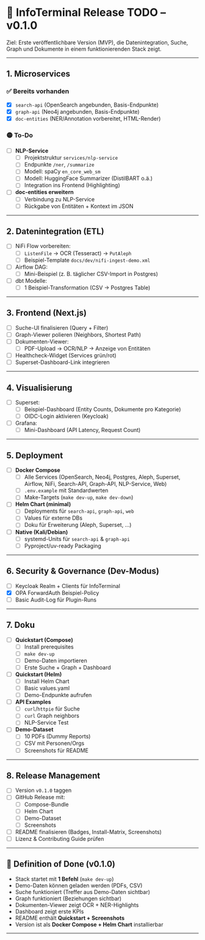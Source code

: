 # 🚀 InfoTerminal Release TODO – v0.1.0

Ziel: Erste veröffentlichbare Version (MVP), die Datenintegration, Suche, Graph und Dokumente in einem funktionierenden Stack zeigt.

---

## 1. Microservices

### ✅ Bereits vorhanden
- [x] `search-api` (OpenSearch angebunden, Basis-Endpunkte)
- [x] `graph-api` (Neo4j angebunden, Basis-Endpunkte)
- [x] `doc-entities` (NER/Annotation vorbereitet, HTML-Render)

### 🟡 To-Do
- [ ] **NLP-Service**
  - [ ] Projektstruktur `services/nlp-service`
  - [ ] Endpunkte `/ner`, `/summarize`
  - [ ] Modell: spaCy `en_core_web_sm`
  - [ ] Modell: HuggingFace Summarizer (DistilBART o.ä.)
  - [ ] Integration ins Frontend (Highlighting)

- [ ] **doc-entities erweitern**
  - [ ] Verbindung zu NLP-Service
  - [ ] Rückgabe von Entitäten + Kontext im JSON

---

## 2. Datenintegration (ETL)

- [ ] NiFi Flow vorbereiten:
  - [ ] `ListenFile` → OCR (Tesseract) → `PutAleph`
  - [ ] Beispiel-Template `docs/dev/nifi-ingest-demo.xml`
- [ ] Airflow DAG:
  - [ ] Mini-Beispiel (z. B. täglicher CSV-Import in Postgres)
- [ ] dbt Modelle:
  - [ ] 1 Beispiel-Transformation (CSV → Postgres Table)

---

## 3. Frontend (Next.js)

- [ ] Suche-UI finalisieren (Query + Filter)
- [ ] Graph-Viewer polieren (Neighbors, Shortest Path)
- [ ] Dokumenten-Viewer:
  - [ ] PDF-Upload → OCR/NLP → Anzeige von Entitäten
- [ ] Healthcheck-Widget (Services grün/rot)
- [ ] Superset-Dashboard-Link integrieren

---

## 4. Visualisierung

- [ ] Superset:
  - [ ] Beispiel-Dashboard (Entity Counts, Dokumente pro Kategorie)
  - [ ] OIDC-Login aktivieren (Keycloak)
- [ ] Grafana:
  - [ ] Mini-Dashboard (API Latency, Request Count)

---

## 5. Deployment

- [ ] **Docker Compose**
  - [ ] Alle Services (OpenSearch, Neo4j, Postgres, Aleph, Superset, Airflow, NiFi, Search-API, Graph-API, NLP-Service, Web)
  - [ ] `.env.example` mit Standardwerten
  - [ ] Make-Targets (`make dev-up`, `make dev-down`)

- [ ] **Helm Chart (minimal)**
  - [ ] Deployments für `search-api`, `graph-api`, `web`
  - [ ] Values für externe DBs
  - [ ] Doku für Erweiterung (Aleph, Superset, …)

- [ ] **Native (Kali/Debian)**
  - [ ] systemd-Units für `search-api` & `graph-api`
  - [ ] Pyproject/uv-ready Packaging

---

## 6. Security & Governance (Dev-Modus)

- [ ] Keycloak Realm + Clients für InfoTerminal
- [x] OPA ForwardAuth Beispiel-Policy
- [ ] Basic Audit-Log für Plugin-Runs

---

## 7. Doku

- [ ] **Quickstart (Compose)**
  - [ ] Install prerequisites
  - [ ] `make dev-up`
  - [ ] Demo-Daten importieren
  - [ ] Erste Suche + Graph + Dashboard

- [ ] **Quickstart (Helm)**
  - [ ] Install Helm Chart
  - [ ] Basic values.yaml
  - [ ] Demo-Endpunkte aufrufen

- [ ] **API Examples**
  - [ ] `curl`/`httpie` für Suche
  - [ ] `curl` Graph neighbors
  - [ ] NLP-Service Test

- [ ] **Demo-Dataset**
  - [ ] 10 PDFs (Dummy Reports)
  - [ ] CSV mit Personen/Orgs
  - [ ] Screenshots für README

---

## 8. Release Management

- [ ] Version `v0.1.0` taggen
- [ ] GitHub Release mit:
  - [ ] Compose-Bundle
  - [ ] Helm Chart
  - [ ] Demo-Dataset
  - [ ] Screenshots
- [ ] README finalisieren (Badges, Install-Matrix, Screenshots)
- [ ] Lizenz & Contributing Guide prüfen

---

## 🎯 Definition of Done (v0.1.0)

- Stack startet mit **1 Befehl** (`make dev-up`)  
- Demo-Daten können geladen werden (PDFs, CSV)  
- Suche funktioniert (Treffer aus Demo-Daten sichtbar)  
- Graph funktioniert (Beziehungen sichtbar)  
- Dokumenten-Viewer zeigt OCR + NER-Highlights  
- Dashboard zeigt erste KPIs  
- README enthält **Quickstart + Screenshots**  
- Version ist als **Docker Compose + Helm Chart** installierbar  

---
